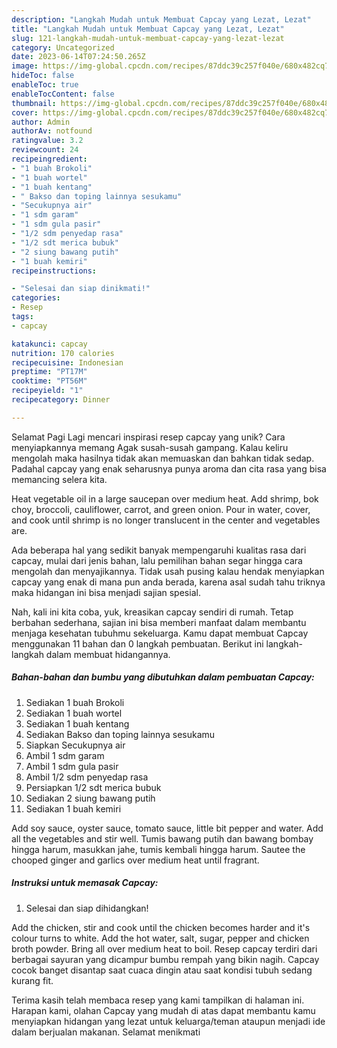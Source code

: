 ```yaml
---
description: "Langkah Mudah untuk Membuat Capcay yang Lezat, Lezat"
title: "Langkah Mudah untuk Membuat Capcay yang Lezat, Lezat"
slug: 121-langkah-mudah-untuk-membuat-capcay-yang-lezat-lezat
category: Uncategorized
date: 2023-06-14T07:24:50.265Z
image: https://img-global.cpcdn.com/recipes/87ddc39c257f040e/680x482cq70/capcay-foto-resep-utama.jpg
hideToc: false
enableToc: true
enableTocContent: false
thumbnail: https://img-global.cpcdn.com/recipes/87ddc39c257f040e/680x482cq70/capcay-foto-resep-utama.jpg
cover: https://img-global.cpcdn.com/recipes/87ddc39c257f040e/680x482cq70/capcay-foto-resep-utama.jpg
author: Admin
authorAv: notfound
ratingvalue: 3.2
reviewcount: 24
recipeingredient:
- "1 buah Brokoli"
- "1 buah wortel"
- "1 buah kentang"
- " Bakso dan toping lainnya sesukamu"
- "Secukupnya air"
- "1 sdm garam"
- "1 sdm gula pasir"
- "1/2 sdm penyedap rasa"
- "1/2 sdt merica bubuk"
- "2 siung bawang putih"
- "1 buah kemiri"
recipeinstructions:

- "Selesai dan siap dinikmati!"
categories:
- Resep
tags:
- capcay

katakunci: capcay 
nutrition: 170 calories
recipecuisine: Indonesian
preptime: "PT17M"
cooktime: "PT56M"
recipeyield: "1"
recipecategory: Dinner

---
```



Selamat Pagi Lagi mencari inspirasi resep capcay yang unik? Cara menyiapkannya memang Agak susah-susah gampang. Kalau keliru mengolah maka hasilnya tidak akan memuaskan dan bahkan tidak sedap. Padahal capcay yang enak seharusnya punya aroma dan cita rasa yang bisa memancing selera kita.


Heat vegetable oil in a large saucepan over medium heat. Add shrimp, bok choy, broccoli, cauliflower, carrot, and green onion. Pour in water, cover, and cook until shrimp is no longer translucent in the center and vegetables are.

Ada beberapa hal yang sedikit banyak mempengaruhi kualitas rasa dari capcay, mulai dari jenis bahan, lalu pemilihan bahan segar hingga cara mengolah dan menyajikannya. Tidak usah pusing kalau hendak menyiapkan capcay yang enak di mana pun anda berada, karena asal sudah tahu triknya maka hidangan ini bisa menjadi sajian spesial.


Nah, kali ini kita coba, yuk, kreasikan capcay sendiri di rumah. Tetap berbahan sederhana, sajian ini bisa memberi manfaat dalam membantu menjaga kesehatan tubuhmu sekeluarga. Kamu dapat membuat Capcay menggunakan 11 bahan dan 0 langkah pembuatan. Berikut ini langkah-langkah dalam membuat hidangannya.

<!--inarticleads1-->

##### Bahan-bahan dan bumbu yang dibutuhkan dalam pembuatan Capcay:

1. Sediakan 1 buah Brokoli
1. Sediakan 1 buah wortel
1. Sediakan 1 buah kentang
1. Sediakan  Bakso dan toping lainnya sesukamu
1. Siapkan Secukupnya air
1. Ambil 1 sdm garam
1. Ambil 1 sdm gula pasir
1. Ambil 1/2 sdm penyedap rasa
1. Persiapkan 1/2 sdt merica bubuk
1. Sediakan 2 siung bawang putih
1. Sediakan 1 buah kemiri


Add soy sauce, oyster sauce, tomato sauce, little bit pepper and water. Add all the vegetables and stir well. Tumis bawang putih dan bawang bombay hingga harum, masukkan jahe, tumis kembali hingga harum. Sautee the chooped ginger and garlics over medium heat until fragrant. 

<!--inarticleads2-->

##### Instruksi untuk memasak Capcay:


1. Selesai dan siap dihidangkan!

Add the chicken, stir and cook until the chicken becomes harder and it&#39;s colour turns to white. Add the hot water, salt, sugar, pepper and chicken broth powder. Bring all over medium heat to boil. Resep capcay terdiri dari berbagai sayuran yang dicampur bumbu rempah yang bikin nagih. Capcay cocok banget disantap saat cuaca dingin atau saat kondisi tubuh sedang kurang fit. 

Terima kasih telah membaca resep yang kami tampilkan di halaman ini. Harapan kami, olahan Capcay yang mudah di atas dapat membantu kamu menyiapkan hidangan yang lezat untuk keluarga/teman ataupun menjadi ide dalam berjualan makanan. Selamat menikmati
